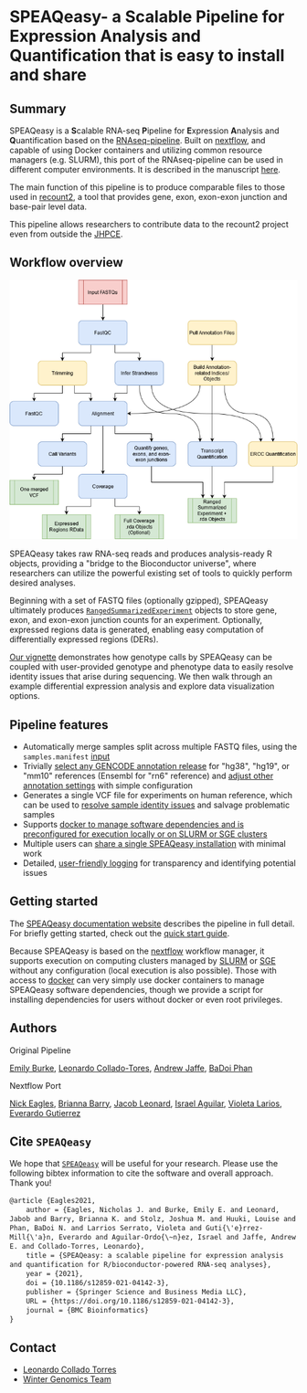 # SPEAQeasy- a **S**calable **P**ipeline for **E**xpression **A**nalysis and **Q**uantification that is **easy** to install and share #

## Summary ##

SPEAQeasy is a **S**calable RNA-seq **P**ipeline for **E**xpression **A**nalysis and **Q**uantification based on the [RNAseq-pipeline](https://github.com/LieberInstitute/RNAseq-pipeline). Built on [nextflow](https://www.nextflow.io/), and capable of using Docker containers and utilizing common resource managers (e.g. SLURM), this port of the RNAseq-pipeline can be used in different computer environments. It is described in the manuscript [here](https://doi.org/10.1186/s12859-021-04142-3).

The main function of this pipeline is to produce comparable files to those used in [recount2](https://jhubiostatistics.shinyapps.io/recount/), a tool that provides gene, exon, exon-exon junction and base-pair level data.

This pipeline allows researchers to contribute data to the recount2 project even from outside the [JHPCE](https://jhpce.jhu.edu/).


## Workflow overview ##

![General Workflow](https://github.com/LieberInstitute/SPEAQeasy/blob/master/notes/workflow.png)

SPEAQeasy takes raw RNA-seq reads and produces analysis-ready R objects, providing a "bridge to the Bioconductor universe", where researchers can utilize the powerful existing set of tools to quickly perform desired analyses.

Beginning with a set of FASTQ files (optionally gzipped), SPEAQeasy ultimately produces [`RangedSummarizedExperiment`](https://bioconductor.org/packages/release/bioc/html/SummarizedExperiment.html) objects to store gene, exon, and exon-exon junction counts for an experiment. Optionally, expressed regions data is generated, enabling easy computation of differentially expressed regions (DERs).

[Our vignette](http://research.libd.org/SPEAQeasy-example) demonstrates how genotype calls by SPEAQeasy can be coupled with user-provided genotype and phenotype data to easily resolve identity issues that arise during sequencing. We then walk through an example differential expression analysis and explore data visualization options.

## Pipeline features ##

- Automatically merge samples split across multiple FASTQ files, using the `samples.manifest` [input](http://research.libd.org/SPEAQeasy/manifest.html)
- Trivially [select any GENCODE annotation release](http://research.libd.org/SPEAQeasy/annotation.html#choosing-a-release) for "hg38", "hg19", or "mm10" references (Ensembl for "rn6" reference) and [adjust other annotation settings](http://research.libd.org/SPEAQeasy/annotation.html#choosing-a-build) with simple configuration
- Generates a single VCF file for experiments on human reference, which can be used to [resolve sample identity issues](http://research.libd.org/SPEAQeasy-example) and salvage problematic samples
- Supports [docker to manage software dependencies and is preconfigured for execution locally or on SLURM or SGE clusters](http://research.libd.org/SPEAQeasy/setup-details.html#installation)
- Multiple users can [share a single SPEAQeasy installation](http://research.libd.org/SPEAQeasy/setup-details.html#sharing) with minimal work
- Detailed, [user-friendly logging](http://research.libd.org/SPEAQeasy/help.html#checking-per-sample-logs) for transparency and identifying potential issues


## Getting started ##

The [SPEAQeasy documentation website](http://research.libd.org/SPEAQeasy/index.html) describes the pipeline in full detail. For briefly getting started, check out the [quick start guide](http://research.libd.org/SPEAQeasy/quick-start.html).

Because SPEAQeasy is based on the [nextflow](https://www.nextflow.io/) workflow manager, it supports execution on computing clusters managed by [SLURM](https://slurm.schedmd.com/overview.html) or [SGE](https://docs.oracle.com/cd/E19279-01/820-3257-12/n1ge.html) without any configuration (local execution is also possible). Those with access to [docker](https://www.docker.com/) can very simply use docker containers to manage SPEAQeasy software dependencies, though we provide a script for installing dependencies for users without docker or even root privileges.


## Authors ##

Original Pipeline

 [Emily Burke](mailto:emily.burke@libd.org>),
 [Leonardo Collado-Tores](mailto:lcolladotor@gmail.com),
 [Andrew Jaffe](mailto:andrew.jaffe@libd.org),
 [BaDoi Phan](mailto:badoi.phan@pitt.edu) 
 
Nextflow Port

 [Nick Eagles](mailto:nick.eagles@libd.org),
 [Brianna Barry](https://github.com/BriannaBarry),
 [Jacob Leonard](mailto:leonard.jacob09@gmail.com),
 [Israel Aguilar](mailto:iaguilaror@gmail.com),
 [Violeta Larios](mailto:siedracko@gmail.com),
 [Everardo Gutierrez](mailto:ever.gmillan@gmail.com)
 
## Cite `SPEAQeasy`

We hope that [`SPEAQeasy`](http://research.libd.org/SPEAQeasy/) will be useful for your research. Please use the following bibtex information to cite the software and overall approach. Thank you!

```
@article {Eagles2021,
	author = {Eagles, Nicholas J. and Burke, Emily E. and Leonard, Jabob and Barry, Brianna K. and Stolz, Joshua M. and Huuki, Louise and Phan, BaDoi N. and Larrios Serrato, Violeta and Guti{\'e}rrez-Mill{\'a}n, Everardo and Aguilar-Ordo{\~n}ez, Israel and Jaffe, Andrew E. and Collado-Torres, Leonardo},
	title = {SPEAQeasy: a scalable pipeline for expression analysis and quantification for R/bioconductor-powered RNA-seq analyses},
	year = {2021},
	doi = {10.1186/s12859-021-04142-3},
	publisher = {Springer Science and Business Media LLC},
	URL = {https://doi.org/10.1186/s12859-021-04142-3},
	journal = {BMC Bioinformatics}
}
```

## Contact ##

* [Leonardo Collado Torres](http://lcolladotor.github.io/)
* [Winter Genomics Team](http://www.wintergenomics.com)

